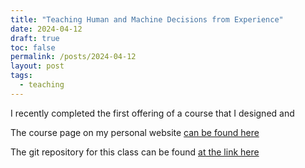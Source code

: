 ```yaml
---
title: "Teaching Human and Machine Decisions from Experience"
date: 2024-04-12
draft: true
toc: false
permalink: /posts/2024-04-12
layout: post
tags:
  - teaching 
---
```


I recently completed the first offering of a course that I designed and 

The course page on my personal website [can be found here](https://www.tylermalloy.com/teaching/2024-spring-teaching/)

The git repository for this class can be found [at the link here](https://github.com/TylerJamesMalloy/HumanandMachineDecisionsfromExperience.git)